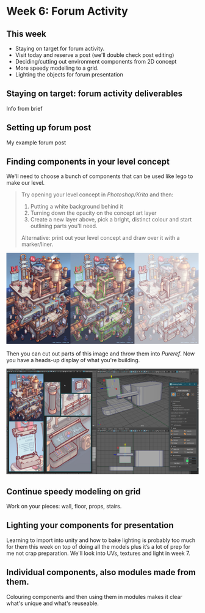 # Week 6: Forum Activity


## This week

* Staying on target for forum activity.
* Visit today and reserve a post (we'll double check post editing)
* Deciding/cutting out environment components from 2D concept
* More speedy modelling to a grid.
* Lighting the objects for forum presentation


## Staying on target: forum activity deliverables

Info from brief

## Setting up forum post

My example forum post

## Finding components in your level concept

We'll need to choose a bunch of components that can be used like lego to make our level.

> Try opening your level concept in _Photoshop/Krita_ and then:
> 1. Putting a white background behind it
> 2. Turning down the opacity on the concept art layer
> 3. Create a new layer above, pick a bright, distinct colour and start outlining parts you'll need.
>
> Alternative: print out your level concept and draw over it with a marker/liner.

![](assets/week6/find_components_concept_1.png)

Then you can cut out parts of this image and throw them into _Pureref_. Now you have a heads-up display of what you're building.

![](assets/week6/components_pureref.png)

## Continue speedy modeling on grid

Work on your pieces: wall, floor, props, stairs.



## Lighting your components for presentation

Learning to import into unity and how to bake lighting is probably too much for them this week on top of doing all the models plus it’s a lot of prep for me not crap preparation. We'll look into UVs, textures and light in week 7.

## Individual components, also modules made from them.

Colouring components and then using them in modules makes it clear what's unique and what's reuseable.


